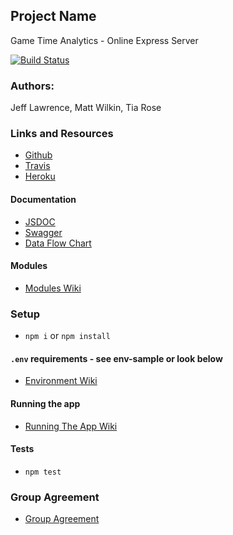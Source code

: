 
## Project Name
Game Time Analytics - Online Express Server

[![Build Status](https://www.travis-ci.com/game-time-analytics/api-server.svg?branch=master)](https://www.travis-ci.com/game-time-analytics/api-server)

### Authors: 
Jeff Lawrence, Matt Wilkin, Tia Rose

### Links and Resources
* [Github](https://github.com/game-time-analytics/api-server)
* [Travis](https://www.travis-ci.com/game-time-analytics/api-server)
* [Heroku](https://gta-api-server.herokuapp.com/)

#### Documentation
* [JSDOC](https://gta-api-server.herokuapp.com/docs)
* [Swagger](https://gta-api-server.herokuapp.com/api-docs)
* [Data Flow Chart](https://www.lucidchart.com/documents/view/c13d8d2d-3078-4c2e-ae70-c0553013cda5/0)

#### Modules
 
* [Modules Wiki](https://github.com/game-time-analytics/api-server/wiki/Modules)

### Setup
*  `npm i` or `npm install`

#### `.env` requirements - see env-sample or look below
* [Environment Wiki](https://github.com/game-time-analytics/api-server/wiki/Environment-setup-requirements)

#### Running the app
* [Running The App Wiki](https://github.com/game-time-analytics/api-server/wiki/Running-the-app)

#### Tests
* `npm test`

### Group Agreement
* [Group Agreement](https://github.com/game-time-analytics/api-server/wiki/Group-Agreement)


